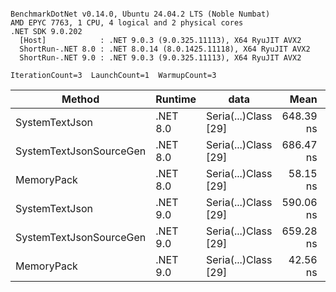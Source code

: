 ```

BenchmarkDotNet v0.14.0, Ubuntu 24.04.2 LTS (Noble Numbat)
AMD EPYC 7763, 1 CPU, 4 logical and 2 physical cores
.NET SDK 9.0.202
  [Host]            : .NET 9.0.3 (9.0.325.11113), X64 RyuJIT AVX2
  ShortRun-.NET 8.0 : .NET 8.0.14 (8.0.1425.11118), X64 RyuJIT AVX2
  ShortRun-.NET 9.0 : .NET 9.0.3 (9.0.325.11113), X64 RyuJIT AVX2

IterationCount=3  LaunchCount=1  WarmupCount=3  

```
| Method                  | Runtime  | data                 | Mean      | Error     | StdDev   | Min       | Max       | Gen0   | Allocated |
|------------------------ |--------- |--------------------- |----------:|----------:|---------:|----------:|----------:|-------:|----------:|
| SystemTextJson          | .NET 8.0 | Seria(...)Class [29] | 648.39 ns | 96.546 ns | 5.292 ns | 645.19 ns | 654.49 ns | 0.0229 |     392 B |
| SystemTextJsonSourceGen | .NET 8.0 | Seria(...)Class [29] | 686.47 ns | 11.539 ns | 0.632 ns | 685.77 ns | 686.99 ns | 0.0277 |     464 B |
| MemoryPack              | .NET 8.0 | Seria(...)Class [29] |  58.15 ns |  5.869 ns | 0.322 ns |  57.78 ns |  58.35 ns | 0.0072 |     120 B |
| SystemTextJson          | .NET 9.0 | Seria(...)Class [29] | 590.06 ns | 25.359 ns | 1.390 ns | 588.46 ns | 590.96 ns | 0.0229 |     392 B |
| SystemTextJsonSourceGen | .NET 9.0 | Seria(...)Class [29] | 659.28 ns | 26.344 ns | 1.444 ns | 657.62 ns | 660.23 ns | 0.0277 |     464 B |
| MemoryPack              | .NET 9.0 | Seria(...)Class [29] |  42.56 ns |  3.695 ns | 0.203 ns |  42.42 ns |  42.79 ns | 0.0072 |     120 B |
